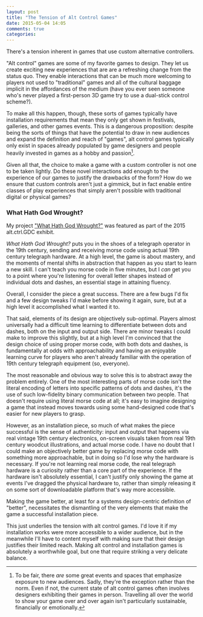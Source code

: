```yaml
---
layout: post
title: "The Tension of Alt Control Games"
date: 2015-05-04 14:05
comments: true
categories:
---
```


There's a tension inherent in games that use custom alternative controllers.

"Alt control" games are some of my favorite games to design. They let us create exciting new experiences that are are a refreshing change from the status quo. They enable interactions that can be much more welcoming to players not used to "traditional" games and all of the cultural baggage implicit in the affordances of the medium (have you ever seen someone who's never played a first-person 3D game try to use a dual-stick control scheme?).

To make all this happen, though, these sorts of games typically have installation requirements that mean they only get shown in festivals, galleries, and other games events. This is a dangerous proposition: despite being the sorts of things that have the potential to draw in new audiences and expand the definition and reach of "games", alt control games typically only exist in spaces already populated by game designers and people heavily invested in games as a hobby and passion[^1].

Given all that, the choice to make a game with a custom controller is not one to be taken lightly. Do these novel interactions add enough to the experience of our games to justify the drawbacks of the form? How do we ensure that custom controls aren't just a gimmick, but in fact enable entire classes of play experiences that simply aren't possible with traditional digital or physical games?

### What Hath God Wrought?
My project <a href="http://lazerwalker.com/telegraph.html">"What Hath God Wrought?"</a> was featured as part of the 2015 alt.ctrl.GDC exhibit.

<em>What Hath God Wrought?</em> puts you in the shoes of a telegraph operator in the 19th century, sending and receiving morse code using actual 19th century telegraph hardware. At a high level, the game is about mastery, and the moments of mental shifts in abstraction that happen as you start to learn a new skill. I can't teach you morse code in five minutes, but I *can* get you to a point where you're listening for overall letter shapes instead of individual dots and dashes, an essential stage in attaining fluency.

Overall, I consider the piece a great success. There are a few bugs I'd fix and a few design tweaks I'd make before showing it again, sure, but at a high level it accomplished what I wanted it to.

That said, elements of its design are objectively sub-optimal. Players almost universally had a difficult time learning to differentiate between dots and dashes, both on the input and output side. There are minor tweaks I could make to improve this slightly, but at a high level I'm convinced that the design choice of using proper morse code, with both dots and dashes, is fundamentally at odds with approachability and having an enjoyable learning curve for players who aren't already familiar with the operation of 19th century telegraph equipment (so, everyone).

The most reasonable and obvious way to solve this is to abstract away the problem entirely. One of the most interesting parts of morse code isn't the literal encoding of letters into specific patterns of dots and dashes, it's the use of such low-fidelity binary communication between two people. That doesn't require using literal morse code at all; it's easy to imagine designing a game that instead moves towards using some hand-designed code that's easier for new players to grasp.

However, as an installation piece, so much of what makes the piece successful is the sense of authenticity: input and output that happens via real vintage 19th century electronics, on-screen visuals taken from real 19th century woodcut illustrations, and actual morse code. I have no doubt that I could make an objectively better game by replacing morse code with something more approachable, but in doing so I'd lose why the hardware is necessary. If you're not learning real morse code, the real telegraph hardware is a curiosity rather than a core part of the experience. If the hardware isn't absolutely essential, I can't justify only showing the game at events I've dragged the physical hardware to, rather than simply releasing it on some sort of downloadable platform that's way more accessible. 

Making the game better, at least for a systems design-centric definition of "better", necessitates the dismantling of the very elements that make the game a successful installation piece. 

This just underlies the tension with alt control games. I'd love it if my installation works were more accessible to a wider audience, but in the meanwhile I'll have to content myself with making sure that their design justifies their limited reach. Making alt control and installation games is absolutely a worthwhile goal, but one that require striking a very delicate balance.

[^1]: To be fair, there _are_ some great events and spaces that emphasize exposure to new audiences. Sadly, they're the exception rather than the norm. Even if not, the current state of alt control games often involves designers exhibiting their games in person. Travelling all over the world to show your game over and over again isn't particularly sustainable, financially or emotionally.



